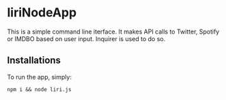 # liriNodeApp
This is a simple command line iterface. It makes API calls to Twitter, Spotify or IMDBO based on user input. Inquirer is used to do so. 

## Installations 
To run the app, simply: 
```
npm i && node liri.js
``` 
